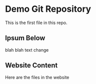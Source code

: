 # Demo Git Repository

This is the first file in this repo. 

## Ipsum Below

blah blah text change

## Website Content
Here are the files in the website